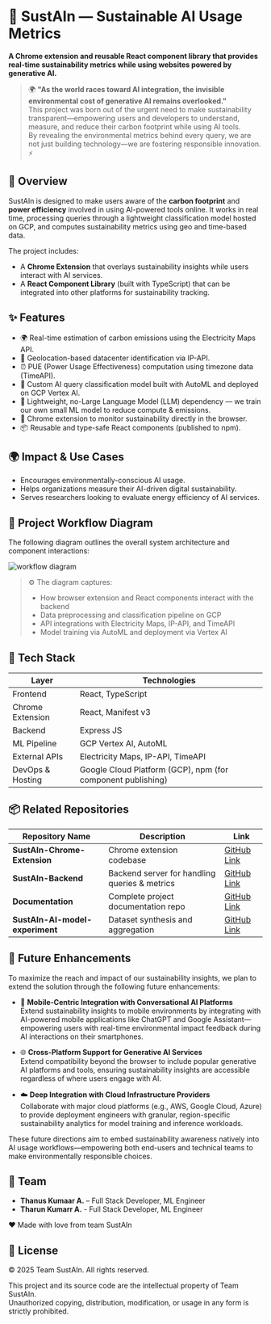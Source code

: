 # 🌱 SustAIn — Sustainable AI Usage Metrics

**A Chrome extension and reusable React component library that provides real-time sustainability metrics while using websites powered by generative AI.**

> 🌍 **"As the world races toward AI integration, the invisible environmental cost of generative AI remains overlooked."**  
> This project was born out of the urgent need to make sustainability transparent—empowering users and developers to understand, measure, and reduce their carbon footprint while using AI tools.  
> By revealing the environmental metrics behind every query, we are not just building technology—we are fostering responsible innovation. ⚡


## 🚀 Overview

SustAIn is designed to make users aware of the **carbon footprint** and **power efficiency** involved in using AI-powered tools online. It works in real time, processing queries through a lightweight classification model hosted on GCP, and computes sustainability metrics using geo and time-based data.

The project includes:

- A **Chrome Extension** that overlays sustainability insights while users interact with AI services.
- A **React Component Library** (built with TypeScript) that can be integrated into other platforms for sustainability tracking.


## ✨ Features

- 🌍 Real-time estimation of carbon emissions using the Electricity Maps API.
- 📍 Geolocation-based datacenter identification via IP-API.
- ⏰ PUE (Power Usage Effectiveness) computation using timezone data (TimeAPI).
- 🧠 Custom AI query classification model built with AutoML and deployed on GCP Vertex AI.
- 🔌 Lightweight, no-Large Language Model (LLM) dependency — we train our own small ML model to reduce compute & emissions.
- 🧩 Chrome extension to monitor sustainability directly in the browser.
- 📦 Reusable and type-safe React components (published to npm).


## 🌍 Impact & Use Cases

- Encourages environmentally-conscious AI usage.
- Helps organizations measure their AI-driven digital sustainability.
- Serves researchers looking to evaluate energy efficiency of AI services.


## 🧭 Project Workflow Diagram

The following diagram outlines the overall system architecture and component interactions:

![workflow diagram](https://github.com/user-attachments/assets/32289700-86c4-43fe-8faf-91b24bfd34a8)


> ⚙️ The diagram captures:
> - How browser extension and React components interact with the backend
> - Data preprocessing and classification pipeline on GCP
> - API integrations with Electricity Maps, IP-API, and TimeAPI
> - Model training via AutoML and deployment via Vertex AI


## 🧰 Tech Stack

| Layer           | Technologies                                                                 |
|-----------------|------------------------------------------------------------------------------|
| Frontend        | React, TypeScript                                                            |
| Chrome Extension| React, Manifest v3                                                           |
| Backend         | Express JS                                                                   |
| ML Pipeline     | GCP Vertex AI, AutoML                                                        |
| External APIs   | Electricity Maps, IP-API, TimeAPI                                            |
| DevOps & Hosting| Google Cloud Platform (GCP), npm (for component publishing)                  |


## 📦 Related Repositories

| Repository Name                        | Description                                     | Link |
|----------------------------------------|-------------------------------------------------|------|
| **SustAIn-Chrome-Extension**           | Chrome extension codebase                       | [GitHub Link](https://github.com/SustAIn-GDG/SustAIn-Chrome-Extension) |
| **SustAIn-Backend**                    | Backend server for handling queries & metrics   | [GitHub Link](https://github.com/SustAIn-GDG/SustAIn-Backend) |
| **Documentation**                      | Complete project documentation repo             | [GitHub Link](https://github.com/SustAIn-GDG/Documentation) |
| **SustAIn-AI-model-experiment**        | Dataset synthesis and aggregation               | [GitHub Link](https://github.com/SustAIn-GDG/SustAIn-AI-model-experiment) |


## 🔮 Future Enhancements

To maximize the reach and impact of our sustainability insights, we plan to extend the solution through the following future enhancements:

- 📱 **Mobile-Centric Integration with Conversational AI Platforms**  
  Extend sustainability insights to mobile environments by integrating with AI-powered mobile applications like ChatGPT and Google Assistant—empowering users with real-time environmental impact feedback during AI interactions on their smartphones.

- 🌐 **Cross-Platform Support for Generative AI Services**  
  Extend compatibility beyond the browser to include popular generative AI platforms and tools, ensuring sustainability insights are accessible regardless of where users engage with AI.

- ☁️ **Deep Integration with Cloud Infrastructure Providers**  
  Collaborate with major cloud platforms (e.g., AWS, Google Cloud, Azure) to provide deployment engineers with granular, region-specific sustainability analytics for model training and inference workloads.

These future directions aim to embed sustainability awareness natively into AI usage workflows—empowering both end-users and technical teams to make environmentally responsible choices.


## 👥 Team

- **Thanus Kumaar A.** – Full Stack Developer, ML Engineer
- **Tharun Kumarr A.** - Full Stack Developer, ML Engineer

❤️ Made with love from team SustAIn


## 📜 License
© 2025 Team SustAIn. All rights reserved.

This project and its source code are the intellectual property of Team SustAIn.  
Unauthorized copying, distribution, modification, or usage in any form is strictly prohibited.
